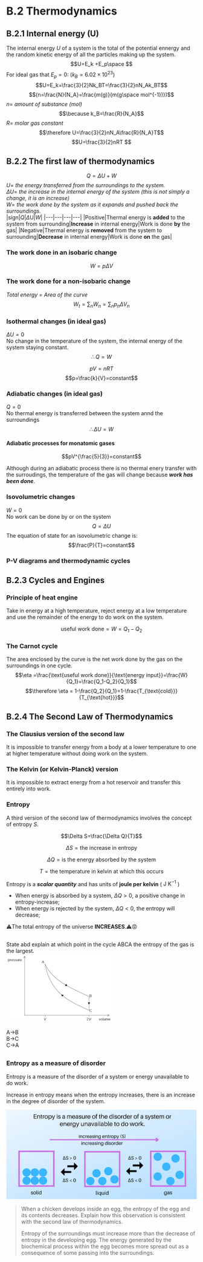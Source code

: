 # B.2 Thermodynamics
## B.2.1 Internal energy (U)
The internal energy $U$ of a system is the total of the potential ennergy and the random kinetic energy of all the particles making up the system.  
$$U=E_k +E_p\space $$
For ideal gas that $E_p = 0$: ($k_B=6.02\times 10^{23}$)
$$U=E_k=\frac{3}{2}Nk_BT=\frac{3}{2}nN_Ak_BT$$
$$(n=\frac{N}{N_A}=\frac{m(g)}{m(g\space mol^{-1})})$$
$n =$ *amount of substance (mol)*
$$\because k_B=\frac{R}{N_A}$$
$R =$ *molar gas constant*
$$\therefore U=\frac{3}{2}nN_A\frac{R}{N_A}T$$
$$U=\frac{3}{2}nRT $$

## B.2.2 The first law of thermodynamics
$$Q=\Delta U+W$$
$U=$  *the energy transferred from the surroundings to the system.*  
$\Delta U =$ *the increase in the internal energy of the system (this is not simply a change, it is an increase)*  
$W=$ *the work done by the system as it expands and pushed back the surroundings.*  
|sign|$Q$|$\Delta$U|$W$|
|---|---|---|---|
|Positive|Thermal energy is **added** to the system from surrounding|**Increase** in internal energy|Work is done **by** the gas|
|Negative|Thermal energy is **removed** from the system to surrounding|**Decrease** in internal energy|Work is done **on** the gas|

### The work done in an isobaric change 
$$W=p\Delta V$$

###  The work done for a non-isobaric change
*Total energy = Area of the curve*
$$W_t=\sum_n W_n=\sum_n p_n \Delta V_n$$

### Isothermal changes (in ideal gas)
$\Delta U=0$  
No change in the temperature of the system, the internal energy of the system staying constant.  
$$\therefore Q=W$$

$$pV=nRT$$
$$p=\frac{k}{V}=constant$$

### Adiabatic changes (in ideal gas)
$Q=0$  
No thermal energy is transferred between the system annd the surroundings
$$\therefore \Delta U=W$$

#### Adiabatic processes for monatomic gases
$$pV^{\frac{5}{3}}=constant$$

Although during an adiabatic process there is no thermal enery transfer with the surroudings, the temperature of the gas will change because ***work has been done***.  

### Isovolumetric changes
$W=0$  
No work can be done by or on the system  
$$Q=\Delta U$$ 
The equation of state for an isovolumetric change is: 
$$\frac{P}{T}=constant$$

### P-V diagrams and thermodynamic cycles

## B.2.3 Cycles and Engines
### Principle of heat engine
Take in energy at a high temperature, reject energy at a low temperature and use the remainder of the energy to do work on the system.  

$$\text{useful work done}=W=Q_1-Q_2$$  

### The Carnot cycle
The area enclosed by the curve is the net work done by the gas on the surroundings in one cycle.  
$$\eta =\frac{\text{useful work done}}{\text{energy input}}=\frac{W}{Q_1}=\frac{Q_1-Q_2}{Q_1}$$
$$\therefore \eta = 1-\frac{Q_2}{Q_1}=1-\frac{T_{\text{cold}}}{T_{\text{hot}}}$$

## B.2.4 The Second Law of Thermodynamics  

### The Clausius version of the second law  
It is impossible to transfer energy from a body at a lower temperature to one at higher temperature without doing work on the system.  

### The Kelvin (or Kelvin-Planck) version  
It is impossible to extract energy from a hot reservoir and transfer this entirely into work.  

### Entropy  
A third version of the second law of thermodynamics involves the concept of entropy $S$.  

$$\Delta S=\frac{\Delta Q}{T}$$  

$$\Delta S = \text{the increase in entropy}$$  

$$\Delta Q = \text{is the energy absorbed by the system}$$  

$$T = \text{the temperature in kelvin at which this occurs}$$  

Entropy is a ***scalar quantity*** and has units of **joule per kelvin** ( $\text{J K}^{-1}$ )

* When energy is absorbed by a system, $\Delta Q>0$, a positive change in entropy-increase;  
* When energy is rejected by the system, $\Delta Q<0$, the entropy will decrease;  

⚠️The total entropy of the universe **INCREASES**.⚠️😡  

##

State abd explain at which point in the cycle ABCA the entropy of the gas is the largest.  
![shapeOfTheCurve](/IBDP_Physics_HL/Topic%20B%20Engineering/image/cycle%20ABCA.png)
  
A$\to$B  
B$\to$C  
C$\to$A  

##

### Entropy as a measure of disorder  
Entropy is a measure of the disorder of a system or energy unavailable to do work.  

Increase in entropy means when the entropy increases, there is an increase in the degree of disorder of the system.  

![shapeOfTheCurve](/IBDP_Physics_HL/Topic%20B%20Engineering/image/16-enigmatic-facts-about-entropy-1694212091.jpg)  

> When a chicken develops inside an egg, the entropy of the egg and its contents decreases. Explain how this observation is consistent with the second law of thermodynamics.  
>
> Entropy of the surroundings must increase more than the decrease of entropy in the developing egg. The energy generated by the biochemical process within the egg becomes more spread out as a consequence of some passing into the surroundings.  
